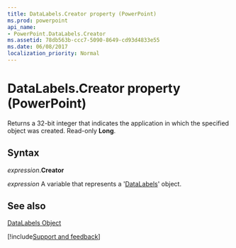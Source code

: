 ```yaml
---
title: DataLabels.Creator property (PowerPoint)
ms.prod: powerpoint
api_name:
- PowerPoint.DataLabels.Creator
ms.assetid: 78db563b-ccc7-5090-8649-cd93d4833e55
ms.date: 06/08/2017
localization_priority: Normal
---
```



# DataLabels.Creator property (PowerPoint)

Returns a 32-bit integer that indicates the application in which the specified object was created. Read-only  **Long**.


## Syntax

_expression_.**Creator**

_expression_ A variable that represents a '[DataLabels](PowerPoint.DataLabels.md)' object.


## See also


[DataLabels Object](PowerPoint.DataLabels.md)

[!include[Support and feedback](~/includes/feedback-boilerplate.md)]